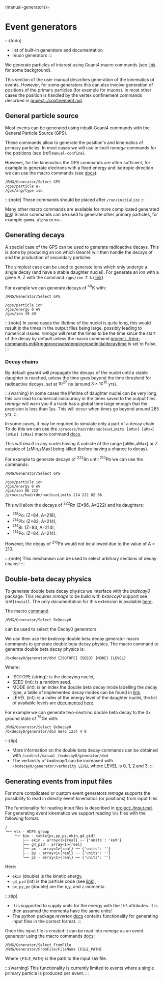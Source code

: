 (manual-generators)=

# Event generators

:::{todo}

- list of built-in generators and documentation
- muon generators
  :::

We generate particles of interest using Geant4 macro commands (see [link](https://geant4.web.cern.ch/documentation/dev/bfad_html/ForApplicationDevelopers/GettingStarted/generalParticleSource.html#macro-commands) for some background).

This section of the user manual describes generation of the kinematics of events. However, for some generators
this can also involve generation of positions of the primary particles (for example for muons). In most
other cases the position is handled by the vertex confinement commands descrbed in <project:./confinement.md>.

## General particle source

Most events can be generated using inbuilt Geant4 commands with the General Particle Source (GPS).

These commands allow to generate the position's and kinematics of primary particles. In most
cases we will use in-built _remage_ commands for the positions (see {ref}`manual-confine`).

However, for the kinematics the GPS commands are often sufficient, for example
to generate electrons with a fixed energy and isotropic direction we can use
the macro commands (see [docs](project:../rmg-commands.md#rmggeneratorselect)):

```console
/RMG/Generator/Select GPS
/gps/particle e-
/gps/ang/type iso
```

:::{note}
These commands should be placed after `/run/initialize`
:::

Many other macro commands are available for more complicated generated
[link](https://geant4.web.cern.ch/documentation/dev/bfad_html/ForApplicationDevelopers/GettingStarted/generalParticleSource.html#macro-commands])! Similar commands can be used to generate other primary particles, for example `gamma`, `alpha` or `mu-`.

## Generating decays

A special case of the GPS can be used to generate radioactive decays. This is done
by producing an ion which Geant4 will then handle the decays of and the production of
secondary particles.

The simplest case can be used to generate ions which only undergo a single decay (and
have a stable daughter nuclei). For generate an ion with a given A, Z with the command
`/gps/ion Z A` ([link](https://geant4.web.cern.ch/documentation/dev/bfad_html/ForApplicationDevelopers/GettingStarted/generalParticleSource.html#id7)).

For example we can generate decays of $^{40}$K with:

```console
/RMG/Generator/Select GPS

/gps/particle ion
/gps/energy 0 eV
/gps/ion 19 40
```

:::{note}
In some cases the lifetime of the nuclei is quite long, this would result in the times
in the output files being large, possibly leading to numerical issues. _remage_ will
reset the times to be the time since the start of the decay by default unless the macro
command <project:../rmg-commands.md#rmgprocessessteppingresetinitialdecaytime> is set to
False.
:::

### Decay chains

By default geant4 will propagate the decays of the nuclei until a stable daughter is reached, unless the time
goes beyond the time threshold for radioactive decays, set at $10^{27}$ ns (around $3 \times 10^{10}$ yrs).

:::{warning}
In some cases the lifetime of daughter nuclei can be very long, this can lead
to numerical inaccuracy in the times saved to the output files. _remage_ will warn
you if a track has a global time large enough that the precision is less than 1$\mu$s.
This will occur when times go beyond around 285 yrs.
:::

In some cases, it may be required to simulate only a part of a decay chain. To do this
we can use the `/process/had/rdm/nucleusLimits [aMin] [aMax] [zMin] [zMax]` macro command
[docs](https://geant4-userdoc.web.cern.ch/UsersGuides/ForApplicationDeveloper/html/Fundamentals/biasing.html?highlight=grdm#limited-radionuclides).

This will result in any nuclei having A outside of the range [aMin,aMax] or Z outside of [zMin,zMax] being killed (before having a chance to decay).

For example to generate decays of $^{222}$Rn until $^{210}$Pb we can use the commands:

```console
/RMG/Generator/Select GPS

/gps/particle ion
/gps/energy 0 eV
/gps/ion 86 222
/process/had/rdm/nucleusLimits 214 222 82 86
```

This will allow the decays of $^{222}$Rn (Z=86, A=222) and its daughters:

- $^{218}$Po: (Z=84, A=218),
- $^{214}$Pb: (Z=82, A=214),
- $^{214}$Bi: (Z=83, A=214),
- $^{214}$Po: (Z=84, A=214).

However, the decay of $^{210}$Pb would not be allowed due to the value
of A = 210.

:::{note}
This mechanism can be used to select arbitrary sections of decay chains!
:::

## Double-beta decay physics

To generate double beta decay physics we interface with the _bxdecay0_ package. This requires _remage_
to be build with _bxdecay0_ support see {ref}`install`.
The only documentation for this extension is available [here](https://github.com/BxCppDev/bxdecay0).

The macro [command](project:../rmg-commands.md#rmggeneratorselect):

`/RMG/Generator/Select BxDecay0`

can be used to select the Decay0 generators.

We can then use the _bxdecay_ double beta decay generator macro commands to
generate double beta decay physics. The macro command to generate double
beta decay physics is:

```
/bxdecay0/generator/dbd {ISOTOPE} {SEED} {MODE} {LEVEL}
```

Where:

- ISOTOPE (string): is the decaying nuclei,
- SEED (int): is a random seed,
- MODE (int): is an index the double beta decay mode labelling the decay type,
  a table of implemented decay modes can be found in [link](https://github.com/BxCppDev/bxdecay0/tree/develop?tab=readme-ov-file#list-of-supported-double-beta-decay-modes).
- LEVEL (int): is a index of the energy level of the daughter nuclei, the list of available levels are
  [documented here](https://github.com/BxCppDev/bxdecay0/tree/develop?tab=readme-ov-file#list-of-daughter-nucleus-excited-states-in-double-beta-decay).

For example we can generate two-neutrino double beta decay to the 0+ ground state of $^{76}$Ge with:

```console
/RMG/Generator/Select BxDecay0
/bxdecay0/generator/dbd Ge76 1234 4 0
```

:::{tip}

- More information on the double beta decay commands can be obtained with `/control/manual /bxdecay0/generator/dbd`
- The verbosity of _bxdecay0_ can be increased with `/bxdecay0/generator/verbosity LEVEL` where LEVEL is 0, 1, 2 and 3.
  :::

## Generating events from input files

For more complicated or custom event generators _remage_ supports the possibility
to read in directly event kinematics (or positions) from input files.

The functionality for reading input files is described in <project:./input.md>.
For generating event kinematics we support reading `lh5` files with the following format.

```console
/
└── vtx · HDF5 group
    └── kin · table{px,py,pz,ekin,g4_pid}
        ├── ekin · array<1>{real} ── {'units': 'keV'}
        ├── g4_pid · array<1>{real}
        ├── px · array<1>{real} ── {'units': ''}
        ├── py · array<1>{real} ── {'units': ''}
        └── pz · array<1>{real} ── {'units': ''}

```

Here:

- `ekin` (double) is the kinetic energy,
- `g4_pid` (int) is the particle code (see [link](https://pdg.lbl.gov/2007/reviews/montecarlorpp.pdf)),
- `px,py,pz` (double) are the x,y, and z momenta.

:::{tip}

- It is supported to supply units for the energy with the `lh5` attributes. It is then assumed the
  momenta have the same units!
- The python package _revertex_ [docs](https://revertex.readthedocs.io/en/latest/) contains
  functionality for generating input files in the correct format.
  :::

Once this input file is created it can be read into _remage_ as an event generator using
the macro commands [docs](project:../rmg-commands.md#rmggeneratorfromfilefilename):

```console
/RMG/Generator/Select FromFile
/RMG/Generator/FromFile/FileName {FILE_PATH}
```

Where `{FILE_PATH}` is the path to the input `lh5` file.

:::{warning}
This functionality is currently limited to events where a single primary particle is produced per event.
:::
